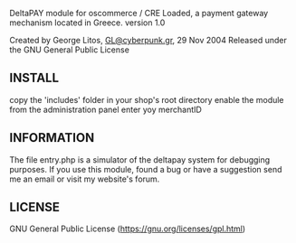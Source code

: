 DeltaPAY module for oscommerce / CRE Loaded, 
a payment gateway mechanism located in Greece.
version 1.0

Created by George Litos, GL@cyberpunk.gr, 29 Nov 2004
Released under the GNU General Public License


INSTALL
---------------------------------------------------------------------------------
copy the 'includes' folder in your shop's root directory
enable the module from the administration panel
enter yoy merchantID


INFORMATION
---------------------------------------------------------------------------------
The file entry.php is a simulator of the deltapay system for debugging purposes.
If you use this module, found a bug or have a suggestion send me an email
or visit my website's forum.

LICENSE
---------------------------------------------------------------------------------
GNU General Public License (https://gnu.org/licenses/gpl.html)
